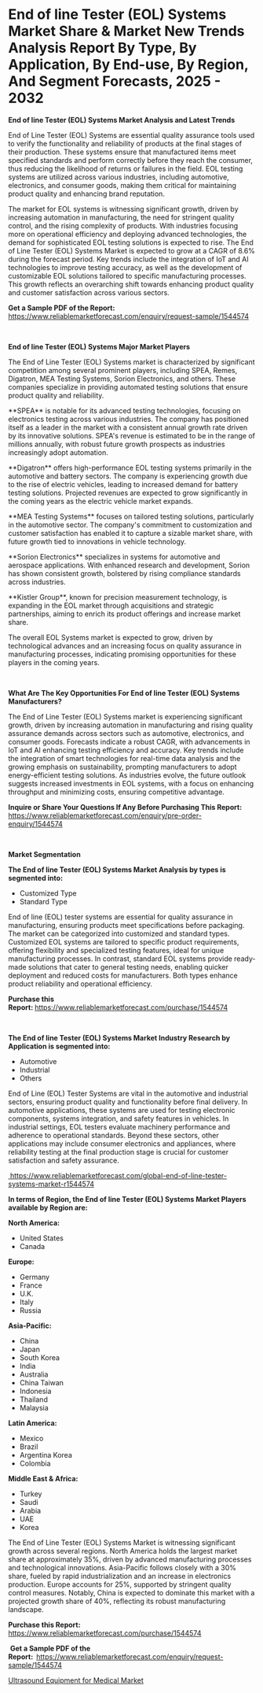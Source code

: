 <p><h1>End of line Tester (EOL) Systems Market Share & Market New Trends Analysis Report By Type, By Application, By End-use, By Region, And Segment Forecasts, 2025 - 2032</h1></p><p><strong>End of line Tester (EOL) Systems Market Analysis and Latest Trends</strong></p>
<p><p>End of Line Tester (EOL) Systems are essential quality assurance tools used to verify the functionality and reliability of products at the final stages of their production. These systems ensure that manufactured items meet specified standards and perform correctly before they reach the consumer, thus reducing the likelihood of returns or failures in the field. EOL testing systems are utilized across various industries, including automotive, electronics, and consumer goods, making them critical for maintaining product quality and enhancing brand reputation.</p><p>The market for EOL systems is witnessing significant growth, driven by increasing automation in manufacturing, the need for stringent quality control, and the rising complexity of products. With industries focusing more on operational efficiency and deploying advanced technologies, the demand for sophisticated EOL testing solutions is expected to rise. The End of Line Tester (EOL) Systems Market is expected to grow at a CAGR of 8.6% during the forecast period. Key trends include the integration of IoT and AI technologies to improve testing accuracy, as well as the development of customizable EOL solutions tailored to specific manufacturing processes. This growth reflects an overarching shift towards enhancing product quality and customer satisfaction across various sectors.</p></p>
<p><strong>Get a Sample PDF of the Report:&nbsp;</strong> <a href="https://www.reliablemarketforecast.com/enquiry/request-sample/1544574?utm_campaign=3029&utm_medium=2&utm_source=Github&utm_content=ia&utm_term=11042025&utm_id=end-of-line-tester-eol-systems">https://www.reliablemarketforecast.com/enquiry/request-sample/1544574</a></p>
<p>&nbsp;</p>
<p><strong>End of line Tester (EOL) Systems Major Market Players</strong></p>
<p><p>The End of Line Tester (EOL) Systems market is characterized by significant competition among several prominent players, including SPEA, Remes, Digatron, MEA Testing Systems, Sorion Electronics, and others. These companies specialize in providing automated testing solutions that ensure product quality and reliability.</p><p>**SPEA** is notable for its advanced testing technologies, focusing on electronics testing across various industries. The company has positioned itself as a leader in the market with a consistent annual growth rate driven by its innovative solutions. SPEA's revenue is estimated to be in the range of millions annually, with robust future growth prospects as industries increasingly adopt automation.</p><p>**Digatron** offers high-performance EOL testing systems primarily in the automotive and battery sectors. The company is experiencing growth due to the rise of electric vehicles, leading to increased demand for battery testing solutions. Projected revenues are expected to grow significantly in the coming years as the electric vehicle market expands.</p><p>**MEA Testing Systems** focuses on tailored testing solutions, particularly in the automotive sector. The company's commitment to customization and customer satisfaction has enabled it to capture a sizable market share, with future growth tied to innovations in vehicle technology. </p><p>**Sorion Electronics** specializes in systems for automotive and aerospace applications. With enhanced research and development, Sorion has shown consistent growth, bolstered by rising compliance standards across industries.</p><p>**Kistler Group**, known for precision measurement technology, is expanding in the EOL market through acquisitions and strategic partnerships, aiming to enrich its product offerings and increase market share.</p><p>The overall EOL Systems market is expected to grow, driven by technological advances and an increasing focus on quality assurance in manufacturing processes, indicating promising opportunities for these players in the coming years.</p></p>
<p>&nbsp;</p>
<p><strong>What Are The Key Opportunities For End of line Tester (EOL) Systems Manufacturers?</strong></p>
<p><p>The End of Line Tester (EOL) Systems market is experiencing significant growth, driven by increasing automation in manufacturing and rising quality assurance demands across sectors such as automotive, electronics, and consumer goods. Forecasts indicate a robust CAGR, with advancements in IoT and AI enhancing testing efficiency and accuracy. Key trends include the integration of smart technologies for real-time data analysis and the growing emphasis on sustainability, prompting manufacturers to adopt energy-efficient testing solutions. As industries evolve, the future outlook suggests increased investments in EOL systems, with a focus on enhancing throughput and minimizing costs, ensuring competitive advantage.</p></p>
<p><strong>Inquire or Share Your Questions If Any Before Purchasing This Report:</strong> <a href="https://www.reliablemarketforecast.com/enquiry/pre-order-enquiry/1544574?utm_campaign=3029&utm_medium=2&utm_source=Github&utm_content=ia&utm_term=11042025&utm_id=end-of-line-tester-eol-systems">https://www.reliablemarketforecast.com/enquiry/pre-order-enquiry/1544574</a></p>
<p>&nbsp;</p>
<p><strong>Market Segmentation</strong></p>
<p><strong>The End of line Tester (EOL) Systems Market Analysis by types is segmented into:</strong></p>
<p><ul><li>Customized Type</li><li>Standard Type</li></ul></p>
<p><p>End of line (EOL) tester systems are essential for quality assurance in manufacturing, ensuring products meet specifications before packaging. The market can be categorized into customized and standard types. Customized EOL systems are tailored to specific product requirements, offering flexibility and specialized testing features, ideal for unique manufacturing processes. In contrast, standard EOL systems provide ready-made solutions that cater to general testing needs, enabling quicker deployment and reduced costs for manufacturers. Both types enhance product reliability and operational efficiency.</p></p>
<p><strong>Purchase this Report:&nbsp;</strong><a href="https://www.reliablemarketforecast.com/purchase/1544574?utm_campaign=3029&utm_medium=2&utm_source=Github&utm_content=ia&utm_term=11042025&utm_id=end-of-line-tester-eol-systems">https://www.reliablemarketforecast.com/purchase/1544574</a></p>
<p>&nbsp;</p>
<p><strong>The End of line Tester (EOL) Systems Market Industry Research by Application is segmented into:</strong></p>
<p><ul><li>Automotive</li><li>Industrial</li><li>Others</li></ul></p>
<p><p>End of Line (EOL) Tester Systems are vital in the automotive and industrial sectors, ensuring product quality and functionality before final delivery. In automotive applications, these systems are used for testing electronic components, systems integration, and safety features in vehicles. In industrial settings, EOL testers evaluate machinery performance and adherence to operational standards. Beyond these sectors, other applications may include consumer electronics and appliances, where reliability testing at the final production stage is crucial for customer satisfaction and safety assurance.</p></p>
<p><a href="https://www.reliablemarketforecast.com/global-end-of-line-tester-systems-market-r1544574?utm_campaign=3029&utm_medium=2&utm_source=Github&utm_content=ia&utm_term=11042025&utm_id=end-of-line-tester-eol-systems">&nbsp;https://www.reliablemarketforecast.com/global-end-of-line-tester-systems-market-r1544574</a></p>
<p><strong>In terms of Region, the End of line Tester (EOL) Systems Market Players available by Region are:</strong></p>
<p>
    <p> <strong> North America: </strong>
        <ul>
            <li>United States</li>
            <li>Canada</li>
        </ul>
        </p> 
    <p> <strong> Europe: </strong>
        <ul>
            <li>Germany</li>
            <li>France</li>
            <li>U.K.</li>
            <li>Italy</li>
            <li>Russia</li>
        </ul>
        </p> 
    <p> <strong> Asia-Pacific: </strong>
        <ul>
            <li>China</li>
            <li>Japan</li>
            <li>South Korea</li>
            <li>India</li>
            <li>Australia</li>
            <li>China Taiwan</li>
            <li>Indonesia</li>
            <li>Thailand</li>
            <li>Malaysia</li>
        </ul>
        </p> 
    <p> <strong> Latin America: </strong>
        <ul>
            <li>Mexico</li>
            <li>Brazil</li>
            <li>Argentina Korea</li>
            <li>Colombia</li>
        </ul>
        </p> 
    <p> <strong> Middle East & Africa: </strong>
        <ul>
            <li>Turkey</li>
            <li>Saudi</li>
            <li>Arabia</li>
            <li>UAE</li>
            <li>Korea</li>
        </ul>
    </p>
    </p>
<p><p>The End of Line Tester (EOL) Systems Market is witnessing significant growth across several regions. North America holds the largest market share at approximately 35%, driven by advanced manufacturing processes and technological innovations. Asia-Pacific follows closely with a 30% share, fueled by rapid industrialization and an increase in electronics production. Europe accounts for 25%, supported by stringent quality control measures. Notably, China is expected to dominate this market with a projected growth share of 40%, reflecting its robust manufacturing landscape.</p></p>
<p><strong>Purchase this Report: </strong><a href="https://www.reliablemarketforecast.com/purchase/1544574?utm_campaign=3029&utm_medium=2&utm_source=Github&utm_content=ia&utm_term=11042025&utm_id=end-of-line-tester-eol-systems">https://www.reliablemarketforecast.com/purchase/1544574</a></p>
<p>&nbsp;<strong>Get a Sample PDF of the Report:&nbsp;&nbsp;</strong><a href="https://www.reliablemarketforecast.com/enquiry/request-sample/1544574?utm_campaign=3029&utm_medium=2&utm_source=Github&utm_content=ia&utm_term=11042025&utm_id=end-of-line-tester-eol-systems">https://www.reliablemarketforecast.com/enquiry/request-sample/1544574</a></p>
<p><strong></strong></p>
<p><p><a href="https://github.com/suleimannichelle7/Market-Research-Report-List-1/blob/main/ultrasound-equipment-for-medical-market.md?utm_campaign=3029&utm_medium=2&utm_source=Github&utm_content=ia&utm_term=11042025&utm_id=end-of-line-tester-eol-systems">Ultrasound Equipment for Medical Market</a></p></p>